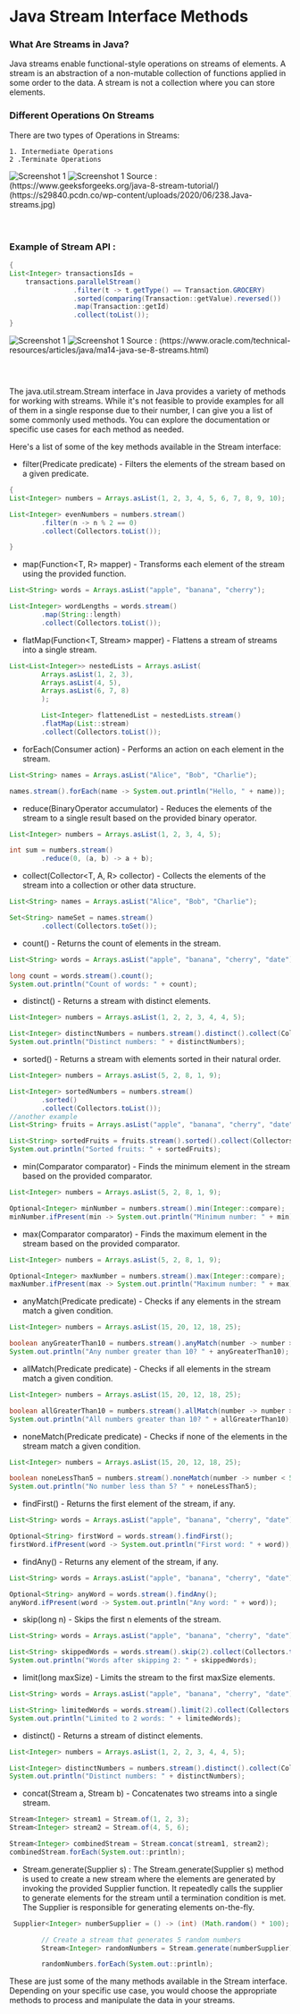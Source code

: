 # Java Stream Interface Methods

### What Are Streams in Java?
Java streams enable functional-style operations on streams of elements. A stream is an abstraction of a non-mutable collection of functions applied in some order to the data. A stream is not a collection where you can store elements.

### Different Operations On Streams

There are two types of Operations in Streams:

    1. Intermediate Operations
    2 .Terminate Operations
<img src="https://media.geeksforgeeks.org/wp-content/uploads/20210706120537/JavaStream.png" alt="Screenshot 1">
<img src="https://github.com/moeen775/stream-api/blob/main/238.Java-streams.jpg" alt="Screenshot 1">
Source   : (https://www.geeksforgeeks.org/java-8-stream-tutorial/) (https://s29840.pcdn.co/wp-content/uploads/2020/06/238.Java-streams.jpg) <br> <br><br>

### Example of Stream API :
```java
{
List<Integer> transactionsIds = 
    transactions.parallelStream()
                .filter(t -> t.getType() == Transaction.GROCERY)
                .sorted(comparing(Transaction::getValue).reversed())
                .map(Transaction::getId)
                .collect(toList());
}
```
<img src="https://github.com/moeen775/stream-api/blob/main/2179048.jpg" alt="Screenshot 1">
<img src="https://github.com/moeen775/stream-api/blob/main/2179051.jpg" alt="Screenshot 1">
Source   : (https://www.oracle.com/technical-resources/articles/java/ma14-java-se-8-streams.html) <br> <br><br>

### 
The java.util.stream.Stream interface in Java provides a variety of methods for working with streams. While it's not
feasible to provide examples for all of them in a single response due to their number, I can give you a list of some
commonly used methods. You can explore the documentation or specific use cases for each method as needed.

Here's a list of some of the key methods available in the Stream interface:

* filter(Predicate<T> predicate) - Filters the elements of the stream based on a given predicate.
```java
{
List<Integer> numbers = Arrays.asList(1, 2, 3, 4, 5, 6, 7, 8, 9, 10);

List<Integer> evenNumbers = numbers.stream()
        .filter(n -> n % 2 == 0)
        .collect(Collectors.toList());

}
```

* map(Function<T, R> mapper) - Transforms each element of the stream using the provided function.
```java
List<String> words = Arrays.asList("apple", "banana", "cherry");

List<Integer> wordLengths = words.stream()
        .map(String::length)
        .collect(Collectors.toList());

```
* flatMap(Function<T, Stream<R>> mapper) - Flattens a stream of streams into a single stream.
```java
List<List<Integer>> nestedLists = Arrays.asList(
        Arrays.asList(1, 2, 3),
        Arrays.asList(4, 5),
        Arrays.asList(6, 7, 8)
        );

        List<Integer> flattenedList = nestedLists.stream()
        .flatMap(List::stream)
        .collect(Collectors.toList());

```
* forEach(Consumer<T> action) - Performs an action on each element in the stream.
```java
List<String> names = Arrays.asList("Alice", "Bob", "Charlie");

names.stream().forEach(name -> System.out.println("Hello, " + name));

```
* reduce(BinaryOperator<T> accumulator) - Reduces the elements of the stream to a single result based on the provided
  binary operator.
```java
List<Integer> numbers = Arrays.asList(1, 2, 3, 4, 5);

int sum = numbers.stream()
        .reduce(0, (a, b) -> a + b);

```
* collect(Collector<T, A, R> collector) - Collects the elements of the stream into a collection or other data structure.
```java
List<String> names = Arrays.asList("Alice", "Bob", "Charlie");

Set<String> nameSet = names.stream()
        .collect(Collectors.toSet());

```
* count() - Returns the count of elements in the stream.
```java
List<String> words = Arrays.asList("apple", "banana", "cherry", "date");

long count = words.stream().count();
System.out.println("Count of words: " + count);

```
* distinct() - Returns a stream with distinct elements.
```java
List<Integer> numbers = Arrays.asList(1, 2, 2, 3, 4, 4, 5);

List<Integer> distinctNumbers = numbers.stream().distinct().collect(Collectors.toList());
System.out.println("Distinct numbers: " + distinctNumbers);

```
* sorted() - Returns a stream with elements sorted in their natural order.

```java
List<Integer> numbers = Arrays.asList(5, 2, 8, 1, 9);

List<Integer> sortedNumbers = numbers.stream()
        .sorted()
        .collect(Collectors.toList());
//another example
List<String> fruits = Arrays.asList("apple", "banana", "cherry", "date");

List<String> sortedFruits = fruits.stream().sorted().collect(Collectors.toList());
System.out.println("Sorted fruits: " + sortedFruits);


```
* min(Comparator<T> comparator) - Finds the minimum element in the stream based on the provided comparator.
```java
List<Integer> numbers = Arrays.asList(5, 2, 8, 1, 9);

Optional<Integer> minNumber = numbers.stream().min(Integer::compare);
minNumber.ifPresent(min -> System.out.println("Minimum number: " + min));

```
* max(Comparator<T> comparator) - Finds the maximum element in the stream based on the provided comparator.
```java
List<Integer> numbers = Arrays.asList(5, 2, 8, 1, 9);

Optional<Integer> maxNumber = numbers.stream().max(Integer::compare);
maxNumber.ifPresent(max -> System.out.println("Maximum number: " + max));

```
* anyMatch(Predicate<T> predicate) - Checks if any elements in the stream match a given condition.
```java
List<Integer> numbers = Arrays.asList(15, 20, 12, 18, 25);

boolean anyGreaterThan10 = numbers.stream().anyMatch(number -> number > 10);
System.out.println("Any number greater than 10? " + anyGreaterThan10);

```
* allMatch(Predicate<T> predicate) - Checks if all elements in the stream match a given condition.
```java
List<Integer> numbers = Arrays.asList(15, 20, 12, 18, 25);

boolean allGreaterThan10 = numbers.stream().allMatch(number -> number > 10);
System.out.println("All numbers greater than 10? " + allGreaterThan10);

```
* noneMatch(Predicate<T> predicate) - Checks if none of the elements in the stream match a given condition.
```java
List<Integer> numbers = Arrays.asList(15, 20, 12, 18, 25);

boolean noneLessThan5 = numbers.stream().noneMatch(number -> number < 5);
System.out.println("No number less than 5? " + noneLessThan5);

```
* findFirst() - Returns the first element of the stream, if any.
```java
List<String> words = Arrays.asList("apple", "banana", "cherry", "date");

Optional<String> firstWord = words.stream().findFirst();
firstWord.ifPresent(word -> System.out.println("First word: " + word));

```
* findAny() - Returns any element of the stream, if any.
```java
List<String> words = Arrays.asList("apple", "banana", "cherry", "date");

Optional<String> anyWord = words.stream().findAny();
anyWord.ifPresent(word -> System.out.println("Any word: " + word));

```
* skip(long n) - Skips the first n elements of the stream.
```java
List<String> words = Arrays.asList("apple", "banana", "cherry", "date");

List<String> skippedWords = words.stream().skip(2).collect(Collectors.toList());
System.out.println("Words after skipping 2: " + skippedWords);

```
* limit(long maxSize) - Limits the stream to the first maxSize elements.
```java
List<String> words = Arrays.asList("apple", "banana", "cherry", "date");

List<String> limitedWords = words.stream().limit(2).collect(Collectors.toList());
System.out.println("Limited to 2 words: " + limitedWords);

```
* distinct() - Returns a stream of distinct elements.
```java
List<Integer> numbers = Arrays.asList(1, 2, 2, 3, 4, 4, 5);

List<Integer> distinctNumbers = numbers.stream().distinct().collect(Collectors.toList());
System.out.println("Distinct numbers: " + distinctNumbers);

```
* concat(Stream<T> a, Stream<T> b) - Concatenates two streams into a single stream.
```java
Stream<Integer> stream1 = Stream.of(1, 2, 3);
Stream<Integer> stream2 = Stream.of(4, 5, 6);

Stream<Integer> combinedStream = Stream.concat(stream1, stream2);
combinedStream.forEach(System.out::println);

```
* Stream.generate(Supplier<T> s) : The Stream.generate(Supplier<T> s) method is used to create a new stream where the elements are generated by invoking the provided Supplier function. It repeatedly calls the supplier to generate elements for the stream until a termination condition is met. The Supplier is responsible for generating elements on-the-fly.
```java
 Supplier<Integer> numberSupplier = () -> (int) (Math.random() * 100);

        // Create a stream that generates 5 random numbers
        Stream<Integer> randomNumbers = Stream.generate(numberSupplier).limit(5);

        randomNumbers.forEach(System.out::println);
```
These are just some of the many methods available in the Stream interface. Depending on your specific use case, you
would choose the appropriate methods to process and manipulate the data in your streams.
